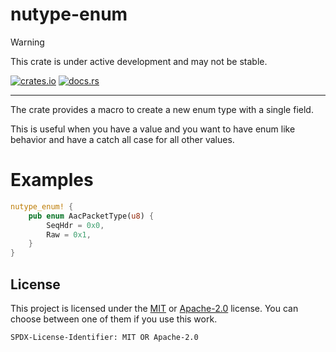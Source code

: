 # nutype-enum

> [!WARNING]  
> This crate is under active development and may not be stable.

[![crates.io](https://img.shields.io/crates/v/nutype-enum.svg)](https://crates.io/crates/nutype-enum) [![docs.rs](https://img.shields.io/docsrs/nutype-enum)](https://docs.rs/nutype-enum)

---

The crate provides a macro to create a new enum type with a single field.

This is useful when you have a value and you want to have enum like behavior and have a catch all case for all other values.

# Examples

```rust
nutype_enum! {
    pub enum AacPacketType(u8) {
        SeqHdr = 0x0,
        Raw = 0x1,
    }
}
```

## License

This project is licensed under the [MIT](./LICENSE.MIT) or [Apache-2.0](./LICENSE.Apache-2.0) license.
You can choose between one of them if you use this work.

`SPDX-License-Identifier: MIT OR Apache-2.0`
